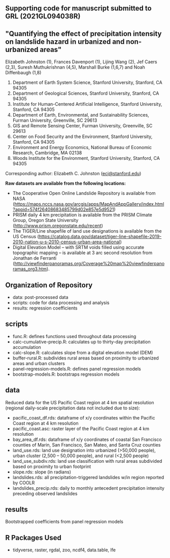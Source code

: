 ## Supporting code for manuscript submitted to GRL (2021GL094038R)
## "Quantifying the effect of precipitation intensity on landslide hazard in urbanized and non-urbanized areas"

Elizabeth Johnston (1), Frances Davenport (1), Lijing Wang (2), Jef Caers (2,3), Suresh Muthukrishnan (4,5), Marshall Burke (1,6,7) and Noah Diffenbaugh (1,8)

1. Department of Earth System Science, Stanford University, Stanford, CA 94305
2. Department of Geological Sciences, Stanford University, Stanford, CA 94305
3. Institute for Human-Centered Artificial Intelligence, Stanford University, Stanford, CA 94305
4. Department of Earth, Environmental, and Sustainability Sciences, Furman University, Greenville, SC 29613
5. GIS and Remote Sensing Center, Furman University, Greenville, SC 29613
6. Center on Food Security and the Environment, Stanford University, Stanford, CA 94305
7. Environment and Energy Economics, National Bureau of Economic Research, Cambridge, MA 02138
8. Woods Institute for the Environment, Stanford University, Stanford, CA 94305


Corresponding author: Elizabeth C. Johnston (ecj@stanford.edu)

**Raw datasets are available from the following locations:**

- The Cooperative Open Online Landslide Repository is available from NASA (https://maps.nccs.nasa.gov/arcgis/apps/MapAndAppGallery/index.html?appid=574f26408683485799d02e857e5d9521)
- PRISM daily 4 km precipitation is available from the PRISM Climate Group, Oregon State University (http://www.prism.oregonstate.edu/recent)
- The TIGER/Line shapefile of land use designations is available from the US Census (https://catalog.data.gov/dataset/tiger-line-shapefile-2019-2010-nation-u-s-2010-census-urban-area-national)
- Digital Elevation Model – with SRTM voids filled using accurate topographic mapping – is available at 3 arc second resolution from Jonathan de Ferranti (http://viewfinderpanoramas.org/Coverage%20map%20viewfinderpanoramas_org3.htm). 



## Organization of Repository

- data: post-processed data
- scripts: code for data processing and analysis
- results: regression coefficients

## scripts

- func.R: defines functions used throughout data processing 
- calc-cumulative-precip.R: calculates up to thirty-day precipitation accumulation
- calc-slope.R: calculates slope from a digital elevation model (DEM)
- buffer-rural.R: subdivides rural areas based on proximity to urbanized areas and urban clusters
- panel-regression-models.R: defines panel regression models
- bootstrap-models.R: bootstraps regression models

## data

Reduced data for the US Pacific Coast region at 4 km spatial resolution (regional daily-scale precipitation data not included due to size): 

- pacific_coast_df.rds: dataframe of x/y coordinates within the Pacific Coast region at 4 km resolution 
- pacific_coast.asc: raster layer of the Pacific Coast region at 4 km resolution
- bay_area_df.rds: dataframe of x/y coordinates of coastal San Francisco counties of Marin, San Francisco, San Mateo, and Santa Cruz counties
- land_use.rds: land use designation into urbanized (>50,000 people), urban cluster (2,500 – 50,000 people), and rural (<2,500 people)  
- land_use_subdiv.rds: land use classification with rural areas subdivided based on proximity to urban footprint
- slope.rds: slope (in radians)
- landslides.rds: all precipitation-triggered landslides w/in region reported by COOLR
- landslides_precip.rds: daily to monthly antecedent precipitation intensity preceding observed landslides

## results

Bootstrapped coefficients from panel regression models

## R Packages Used
- tidyverse, raster, rgdal, zoo, ncdf4, data.table, lfe



